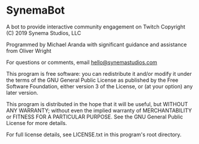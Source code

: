 # SynemaBot

A bot to provide interactive community engagement on Twitch
Copyright (C) 2019 Synema Studios, LLC

Programmed by Michael Aranda with significant guidance and assistance from Oliver Wright

For questions or comments, email hello@synemastudios.com

This program is free software: you can redistribute it and/or modify
it under the terms of the GNU General Public License as published by
the Free Software Foundation, either version 3 of the License, or
(at your option) any later version.

This program is distributed in the hope that it will be useful,
but WITHOUT ANY WARRANTY; without even the implied warranty of
MERCHANTABILITY or FITNESS FOR A PARTICULAR PURPOSE.  See the
GNU General Public License for more details.

For full license details, see LICENSE.txt in this program's root directory.
